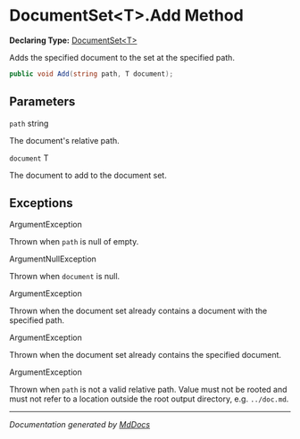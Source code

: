 ﻿# DocumentSet\<T\>.Add Method

**Declaring Type:** [DocumentSet\<T\>](../index.md)

Adds the specified document to the set at the specified path.

```csharp
public void Add(string path, T document);
```

## Parameters

`path`  string

The document's relative path.

`document`  T

The document to add to the document set.

## Exceptions

ArgumentException

Thrown when `path` is null of empty.

ArgumentNullException

Thrown when `document` is null.

ArgumentException

Thrown when the document set already contains a document with the specified path.

ArgumentException

Thrown when the document set already contains the specified document.

ArgumentException

Thrown when `path` is not a valid relative path. Value must not be rooted and must not refer to a location outside the root output directory, e.g. `../doc.md`.

___

*Documentation generated by [MdDocs](https://github.com/ap0llo/mddocs)*
